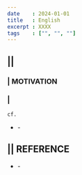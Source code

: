 ```yaml
---
date    : 2024-01-01
title   : English
excerpt : XXXX
tags    : ["", "", ""]
---
```


## || 
### | MOTIVATION
### |
`cf.`
- []() - 

## || REFERENCE
- []() -
